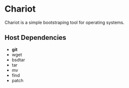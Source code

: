 # Chariot
Chariot is a simple bootstraping tool for operating systems.

## Host Dependencies
- **git**
- wget
- bsdtar
- tar
- mv
- find
- patch
